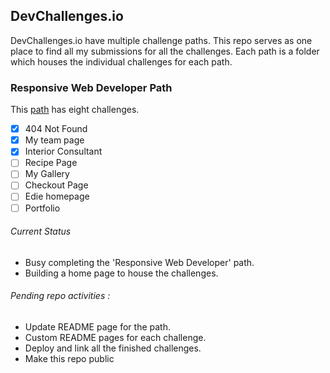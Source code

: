## DevChallenges.io

DevChallenges.io have multiple challenge paths. This repo serves as one place to find all my submissions for all the challenges. 
Each path is a folder which houses the individual challenges for each path.

### Responsive Web Developer Path 

This [path](https://devchallenges.io/paths/responsiveWebPaths) has eight challenges. 

- [x] 404 Not Found
- [x] My team page
- [x] Interior Consultant
- [ ] Recipe Page
- [ ] My Gallery
- [ ] Checkout Page
- [ ] Edie homepage
- [ ] Portfolio

###### Current Status  
- Busy completing the 'Responsive Web Developer' path.
- Building a home page to house the challenges.

###### Pending repo activities  : 
- Update README page for the path.
- Custom README pages for each challenge.
- Deploy and link all the finished challenges.
- Make this repo public
